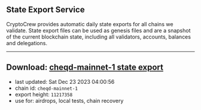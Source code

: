 ## State Export Service
CryptoCrew provides automatic daily state exports for all chains we validate. State export files can be used as genesis files and are a snapshot of the current blockchain state, including all validators, accounts, balances and delegations.

---
**Download: [cheqd-mainnet-1 state export](https://dl.ccvalidators.com/SERVICE/cheqd/cheqd-mainnet-1_export_11217358.json)**
---

- last updated: Sat Dec 23 2023 04:00:56
- chain id: `cheqd-mainnet-1`
- export height: `11217358`
- use for: airdrops, local tests, chain recovery
